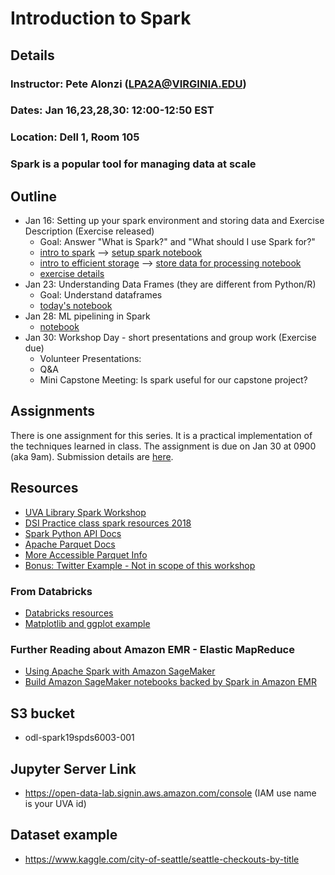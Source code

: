 # Introduction to Spark

## Details
### Instructor: Pete Alonzi (LPA2A@VIRGINIA.EDU)
### Dates: Jan 16,23,28,30: 12:00-12:50 EST
### Location: Dell 1, Room 105
### Spark is a popular tool for managing data at scale

## Outline
* Jan 16: Setting up your spark environment and storing data and Exercise Description (Exercise released)
  * Goal: Answer "What is Spark?" and "What should I use Spark for?"
  * [intro to spark](https://github.com/UVA-DSI/Open-Data-Lab/blob/master/education/Spark19SpDS6003-001/spark_intro.md) --> [setup spark notebook](https://github.com/UVA-DSI/Open-Data-Lab/blob/master/education/Spark19SpDS6003-001/setup.ipynb)
  * [intro to efficient storage](https://github.com/UVA-DSI/Open-Data-Lab/blob/master/education/Spark19SpDS6003-001/efficient_storage.md) --> [store data for processing notebook](https://github.com/UVA-DSI/Open-Data-Lab/blob/master/education/Spark19SpDS6003-001/data_storage.ipynb)
  * [exercise details](https://github.com/UVA-DSI/Open-Data-Lab/blob/master/education/Spark19SpDS6003-001/exercise_submissions/README.md)
* Jan 23: Understanding Data Frames (they are different from Python/R) 
  * Goal: Understand dataframes
  * [today's notebook](https://github.com/UVA-DSI/Open-Data-Lab/blob/master/education/Spark19SpDS6003-001/dataframes.ipynb)
* Jan 28: ML pipelining in Spark
  * [notebook](https://github.com/UVA-DSI/Open-Data-Lab/blob/master/education/Spark19SpDS6003-001/machine_learning.ipynb)
* Jan 30: Workshop Day - short presentations and group work (Exercise due)
  * Volunteer Presentations:
  * Q&A
  * Mini Capstone Meeting: Is spark useful for our capstone project?

## Assignments
There is one assignment for this series. It is a practical implementation of the techniques learned in class. The assignment is due on Jan 30 at 0900 (aka 9am). Submission details are [here](https://github.com/UVA-DSI/Open-Data-Lab/tree/master/education/Spark19SpDS6003-001/exercise_submissions). 

## Resources
* [UVA Library Spark Workshop](https://github.com/alonzi/spark-intro)
* [DSI Practice class spark resources 2018](https://github.com/alonzi/spark)
* [Spark Python API Docs](https://spark.apache.org/docs/latest/api/python/index.html#)
* [Apache Parquet Docs](https://parquet.apache.org/)
* [More Accessible Parquet Info](https://spoddutur.github.io/spark-notes/deep_dive_into_storage_formats.html)
* [Bonus: Twitter Example - Not in scope of this workshop](https://www.toptal.com/apache/apache-spark-streaming-twitter?!)
### From Databricks
* [Databricks resources](https://docs.databricks.com/index.html)
* [Matplotlib and ggplot example](https://docs.databricks.com/user-guide/visualizations/matplotlib-and-ggplot.html?1)
### Further Reading about Amazon EMR - Elastic MapReduce
* [Using Apache Spark with Amazon SageMaker](https://docs.aws.amazon.com/sagemaker/latest/dg/apache-spark.html)
* [Build Amazon SageMaker notebooks backed by Spark in Amazon EMR](https://aws.amazon.com/blogs/machine-learning/build-amazon-sagemaker-notebooks-backed-by-spark-in-amazon-emr/)

## S3 bucket
* odl-spark19spds6003-001

## Jupyter Server Link
* https://open-data-lab.signin.aws.amazon.com/console (IAM use name is your UVA id)

## Dataset example
* https://www.kaggle.com/city-of-seattle/seattle-checkouts-by-title 
